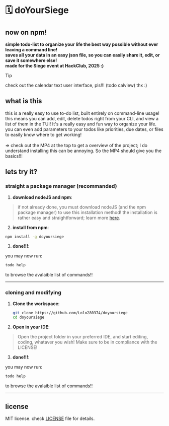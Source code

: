 # 🗓️ doYourSiege
## now on npm!

**simple todo-list to organize your life the best way possible without ever leaving a command line!**
<br>**saves all your data in an easy json file, so you can easily share it, edit, or save it somewhere else!**
<br>**made for the Siege event at HackClub, 2025 :)**

> [!TIP]
> check out the calendar text user interface, pls!!! (todo calview) thx :)

## what is this
this is a really easy to use to-do list, built entirely on command-line usage! this means you can add, edit, delete todos right from your CLI, and view a list of them in the TUI! It's a really easy and fun way to organize your life.
<br>you can even add parameters to your todos like priorities, due dates, or files to easily know where to get working!
<br><br>=> check out the MP4 at the top to get a overview of the project; I do understand installing this can be annoying. So the MP4 should give you the basics!!!

## lets try it?

### straight a package manager (**recommanded**)

1. **download nodeJS and npm**:

> if not already done, you must download nodeJS (and the npm package manager) to use this installation method! the installation is rather easy and straightforward; learn more [here](https://nodejs.org/fr/download).

2. **install from npm**:

```bash
npm install -g doyoursiege
```

3. **done!!!**:

you may now run:
```bash
todo help
``` 
to browse the avalaible list of commands!!

---

### cloning and modifying

1. **Clone the workspace**:

   ```bash
   git clone https://github.com/Lolo280374/doyoursiege
   cd doyoursiege
   ```

2. **Open in your IDE**:

> Open the project folder in your preferred IDE, and start editing, coding, whataver you wish!
> Make sure to be in compliance with the LICENSE!

3. **done!!!**:

you may now run:
```bash
todo help
``` 
to browse the avalaible list of commands!!

---

## license

MIT license. check [LICENSE](LICENSE) file for details.